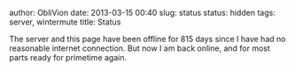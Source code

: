 author: ObliVion
date: 2013-03-15 00:40
slug: status
status: hidden
tags: server, wintermute
title: Status


The server and this page have been offline for 815 days since I have had
no reasonable internet connection. But now I am back online, and for
most parts ready for primetime again.
